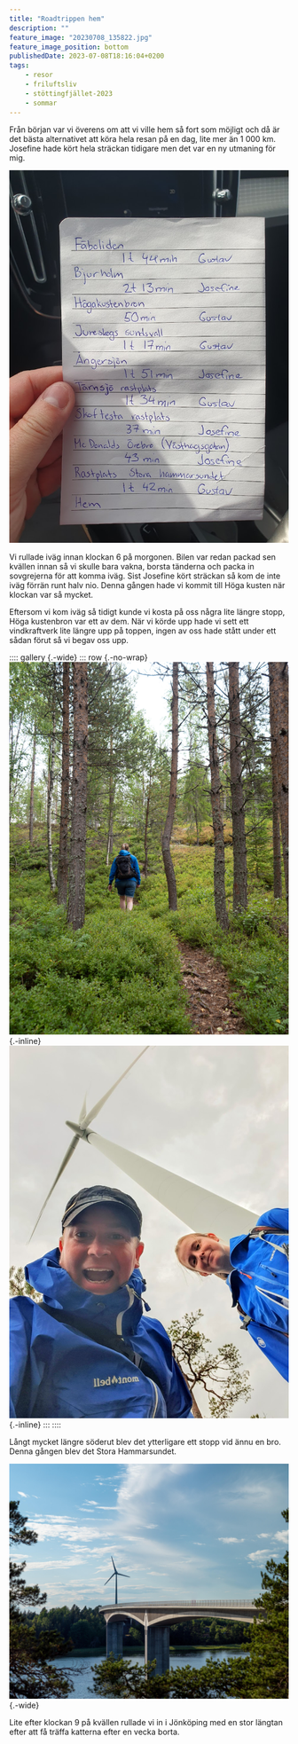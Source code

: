 ```yaml
---
title: "Roadtrippen hem"
description: ""
feature_image: "20230708_135822.jpg"
feature_image_position: bottom
publishedDate: 2023-07-08T18:16:04+0200
tags:
    - resor
    - friluftsliv
    - stöttingfjället-2023
    - sommar
---
```


Från början var vi överens om att vi ville hem så fort som möjligt och då är det bästa alternativet att köra hela resan på en dag, lite mer än 1 000 km. Josefine hade kört hela sträckan tidigare men det var en ny utmaning för mig.

![En lapp med delmål och tiden mellan delmålen utritade. Det står också ett namn bredvid tiden som visar vem som ska köra sträckan](20230708_104716.jpg "Josefines planering för hur vi skulle dela upp körsträckan.")

Vi rullade iväg innan klockan 6 på morgonen. Bilen var redan packad sen kvällen innan så vi skulle bara vakna, borsta tänderna och packa in sovgrejerna för att komma iväg. Sist Josefine kört sträckan så kom de inte iväg förrän runt halv nio. Denna gången hade vi kommit till Höga kusten när klockan var så mycket.

Eftersom vi kom iväg så tidigt kunde vi kosta på oss några lite längre stopp, Höga kustenbron var ett av dem. När vi körde upp hade vi sett ett vindkraftverk lite längre upp på toppen, ingen av oss hade stått under ett sådan förut så vi begav oss upp.

:::: gallery {.-wide}
::: row {.-no-wrap}
![Josefine går uppför en stig](Gustav-Lindqvist_2023-07-08_00389_3000w.jpg){.-inline}
![Två personer som ser väldigt glada ut under ett vindkraftverk](20230708_101725.jpg){.-inline}
:::
::::

Långt mycket längre söderut blev det ytterligare ett stopp vid ännu en bro. Denna gången blev det Stora Hammarsundet.

![En bro med skog och ett vindkraftverk bakom](Gustav-Lindqvist_2023-07-08_00427-Pano_3000w.jpg){.-wide}

Lite efter klockan 9 på kvällen rullade vi in i Jönköping med en stor längtan efter att få träffa katterna efter en vecka borta.